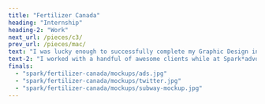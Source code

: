 ```yaml
---
title: "Fertilizer Canada"
heading: "Internship"
heading-2: "Work"
next_url: /pieces/c3/
prev_url: /pieces/mac/
text: "I was lucky enough to successfully complete my Graphic Design internship at the wonderful public affairs communications and advertising agency, Spark*advocacy. I was immediately drawn to Spark*advocacy because of their core goals of wanting to design for change, sparking 'a conversation about creative with stopping power'. I completed my six week internship with the agency, and was asked to stay on for an extended 3-month contract afterwards... before COVID truly interfered. Adrian Jean, Partner and Executive Creative Director of Spark*advocacy, personally taught me a great deal while I was on the team. Adrian guided my design skills in the right direction, having a helping hand in the projects I worked on. Other team members I had the pleasure of being mentored by included Perry Tsergas (Partner, President and CEO), Patricia Lacroix (Senior Graphic Designer), and Raquel Alves (Graphic Designer). I am very grateful for the time I was able to spend with the Spark*team, especially during a time of learning how to work as a team during the beginning phase of COVID-19."
text-2: "I worked with a handful of awesome clients while at Spark*advocacy. One of these being a brand new client for the team, Fertilizer Canada. Fertilizer Canada requested a campaign with Spark*advocacy to outline how absolutely essential they were to the world during the beginning times of COVID-19. The Canadian fertilizer industry and their workers would stay strong for Canadians during these dark times, until the sun comes up again. I co-designed this campaign with one of Spark*advocacy's Senior Graphic Designers, Patricia Lacroix. I learned a tremendous amount while working with the team on this project, especially Adrian and Patricia. Through this experience I was fortunate enough to help design the campaign from the ground up, as well as learn the ways of the industry by joining client calls and working on client edits during the project. The client was exceptionally happy with the result, and we made a positive first connection with a soon-to-be long-term client. Below are the digital ads for the campaign designed by Patricia and I, including a tweet from Fertilizer Canada."
finals:
  - "spark/fertilizer-canada/mockups/ads.jpg"
  - "spark/fertilizer-canada/mockups/twitter.jpg"
  - "spark/fertilizer-canada/mockups/subway-mockup.jpg"
---
```

